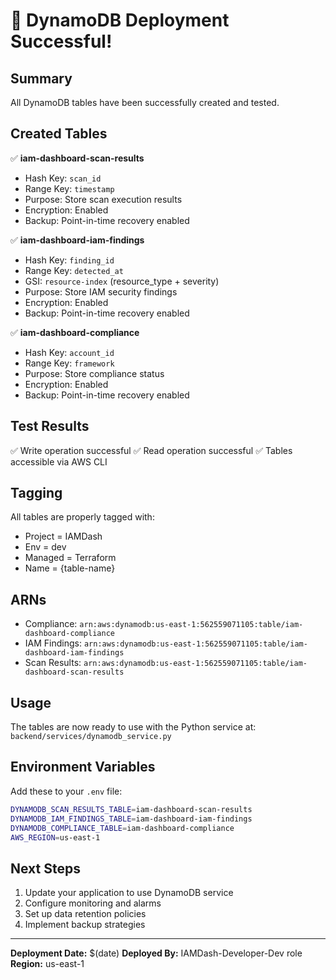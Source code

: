 # 🎉 DynamoDB Deployment Successful!

## Summary

All DynamoDB tables have been successfully created and tested.

## Created Tables

✅ **iam-dashboard-scan-results**
- Hash Key: `scan_id`
- Range Key: `timestamp`
- Purpose: Store scan execution results
- Encryption: Enabled
- Backup: Point-in-time recovery enabled

✅ **iam-dashboard-iam-findings**
- Hash Key: `finding_id`
- Range Key: `detected_at`
- GSI: `resource-index` (resource_type + severity)
- Purpose: Store IAM security findings
- Encryption: Enabled
- Backup: Point-in-time recovery enabled

✅ **iam-dashboard-compliance**
- Hash Key: `account_id`
- Range Key: `framework`
- Purpose: Store compliance status
- Encryption: Enabled
- Backup: Point-in-time recovery enabled

## Test Results

✅ Write operation successful
✅ Read operation successful
✅ Tables accessible via AWS CLI

## Tagging

All tables are properly tagged with:
- Project = IAMDash
- Env = dev
- Managed = Terraform
- Name = {table-name}

## ARNs

- Compliance: `arn:aws:dynamodb:us-east-1:562559071105:table/iam-dashboard-compliance`
- IAM Findings: `arn:aws:dynamodb:us-east-1:562559071105:table/iam-dashboard-iam-findings`
- Scan Results: `arn:aws:dynamodb:us-east-1:562559071105:table/iam-dashboard-scan-results`

## Usage

The tables are now ready to use with the Python service at:
`backend/services/dynamodb_service.py`

## Environment Variables

Add these to your `.env` file:
```bash
DYNAMODB_SCAN_RESULTS_TABLE=iam-dashboard-scan-results
DYNAMODB_IAM_FINDINGS_TABLE=iam-dashboard-iam-findings
DYNAMODB_COMPLIANCE_TABLE=iam-dashboard-compliance
AWS_REGION=us-east-1
```

## Next Steps

1. Update your application to use DynamoDB service
2. Configure monitoring and alarms
3. Set up data retention policies
4. Implement backup strategies

---

**Deployment Date:** $(date)
**Deployed By:** IAMDash-Developer-Dev role
**Region:** us-east-1

